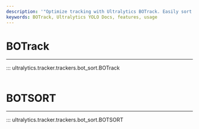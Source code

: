 ```yaml
---
description: '"Optimize tracking with Ultralytics BOTrack. Easily sort and track bots with BOTSORT. Streamline data collection for improved performance."'
keywords: BOTrack, Ultralytics YOLO Docs, features, usage
---
```


# BOTrack
---
::: ultralytics.tracker.trackers.bot_sort.BOTrack
<br><br>

# BOTSORT
---
::: ultralytics.tracker.trackers.bot_sort.BOTSORT
<br><br>
